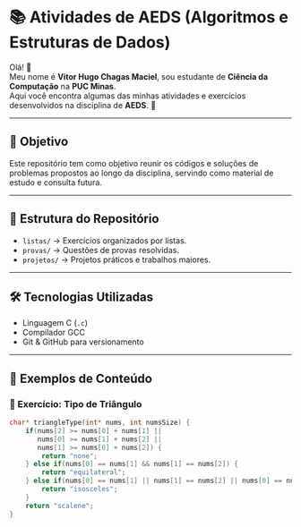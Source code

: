 # 📚 Atividades de AEDS (Algoritmos e Estruturas de Dados)

Olá! 👋  
Meu nome é **Vitor Hugo Chagas Maciel**, sou estudante de **Ciência da Computação** na **PUC Minas**.  
Aqui você encontra algumas das minhas atividades e exercícios desenvolvidos na disciplina de **AEDS**. 🚀  

---

## 🎯 Objetivo
Este repositório tem como objetivo reunir os códigos e soluções de problemas propostos ao longo da disciplina, servindo como material de estudo e consulta futura.

---

## 📂 Estrutura do Repositório
- `listas/` → Exercícios organizados por listas.  
- `provas/` → Questões de provas resolvidas.  
- `projetos/` → Projetos práticos e trabalhos maiores.  

---

## 🛠️ Tecnologias Utilizadas
- Linguagem C (`.c`)
- Compilador GCC
- Git & GitHub para versionamento

---

## 🚀 Exemplos de Conteúdo

### 🔹 Exercício: Tipo de Triângulo
```c
char* triangleType(int* nums, int numsSize) {
    if(nums[2] >= nums[0] + nums[1] || 
       nums[0] >= nums[1] + nums[2] || 
       nums[1] >= nums[0] + nums[2]) {
        return "none";
    } else if(nums[0] == nums[1] && nums[1] == nums[2]) {
        return "equilateral";
    } else if(nums[0] == nums[1] || nums[1] == nums[2] || nums[0] == nums[2]) {
        return "isosceles";
    }
    return "scalene";
}
